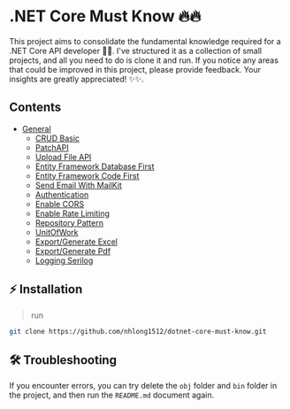 # .NET Core Must Know 🔥🔥
This project aims to consolidate the fundamental knowledge required for a .NET Core API developer 🚀🚀. I've structured it as a collection of small projects, and all you need to do is clone it and run. If you notice any areas that could be improved in this project, please provide feedback. Your insights are greatly appreciated! ✨✨.

## Contents
* [General](https://github.com/nhlong1512/dotnet-core-must-know)
    * [CRUD Basic](https://github.com/nhlong1512/dotnet-core-must-know/tree/main/CRUDBasic)
    * [PatchAPI](https://github.com/nhlong1512/dotnet-core-must-know/tree/main/PatchAPI)
    * [Upload File API](https://github.com/nhlong1512/dotnet-core-must-know/tree/main/UploadFileAPI)
    * [Entity Framework Database First](https://github.com/nhlong1512/dotnet-core-must-know/tree/main/EntityFrameworkDatabaseFirst)
    * [Entity Framework Code First](https://github.com/nhlong1512/dotnet-core-must-know/tree/main/EntityFrameworkCodeFirst)
    * [Send Email With MailKit](https://github.com/nhlong1512/dotnet-core-must-know/tree/main/SendEmail)
    * [Authentication](https://github.com/nhlong1512/dotnet-core-must-know/tree/main/Authentication)
    * [Enable CORS](https://github.com/nhlong1512/dotnet-core-must-know/tree/main/EnableCORS)
    * [Enable Rate Limiting](https://github.com/nhlong1512/dotnet-core-must-know/tree/main/EnableRateLimiting)
    * [Repository Pattern](https://github.com/nhlong1512/dotnet-core-must-know/tree/main/RepositoryPattern)
    * [UnitOfWork](https://github.com/nhlong1512/dotnet-core-must-know/tree/main/UnitOfWork)
    * [Export/Generate Excel](https://github.com/nhlong1512/dotnet-core-must-know/tree/main/ExportGenerateExcel)
    * [Export/Generate Pdf](https://github.com/nhlong1512/dotnet-core-must-know/tree/main/ExportGeneratePdf)
    * [Logging Serilog](https://github.com/nhlong1512/dotnet-core-must-know/tree/main/LoggingSerilog)

## ⚡ Installation
>run 
```sh
git clone https://github.com/nhlong1512/dotnet-core-must-know.git
```
## 🛠️ Troubleshooting
If you encounter errors, you can try delete the `obj` folder and `bin` folder in the project, and then run the `README.md` document again.
